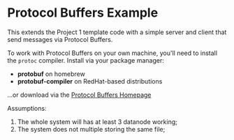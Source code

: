 # Protocol Buffers Example

This extends the Project 1 template code with a simple server and client that send messages via Protocol Buffers.

To work with Protocol Buffers on your own machine, you'll need to install the ```protoc``` compiler. Install via your package manager:

* **protobuf** on homebrew 
* **protobuf-compiler** on RedHat-based distributions

...or download via the [Protocol Buffers Homepage](https://developers.google.com/protocol-buffers/)

Assumptions:
1. The whole system will has at least 3 datanode working;
2. The system does not multiple storing the same file;

